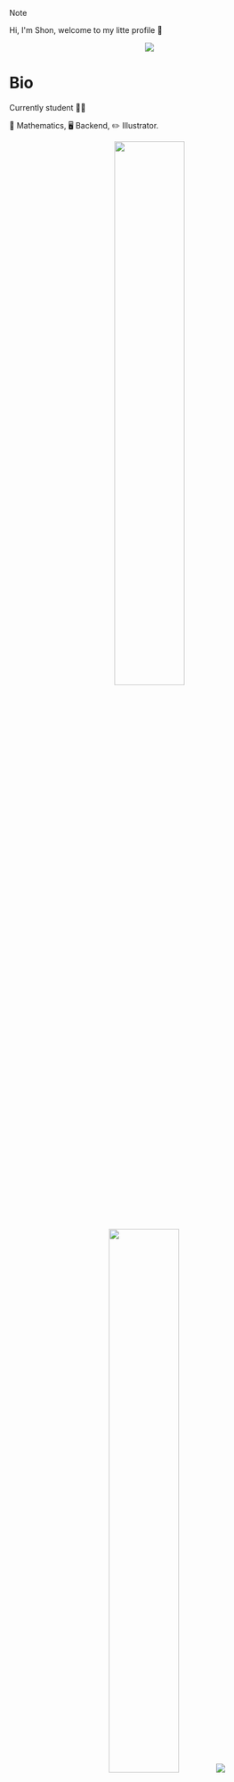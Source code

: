 > [!NOTE]
> Hi, I'm Shon, welcome to my litte profile 🦡

<div align="center">
<img src="https://media3.giphy.com/media/CRJqX2pz2RA8E/giphy.gif?cid=ecf05e47um83n0sgkk3tsf8uturj9ewwt275rjfx7q3my0cw&ep=v1_gifs_search&rid=giphy.gif&ct=g">
</div>

# Bio

Currently student 😶‍🌫️

🧮 Mathematics,  🖥️ Backend, ✏️ Illustrator.  

<div align="center">
  <img src="https://github-readme-stats.vercel.app/api?username=shonsagoro&theme=nightowl&rank_icon=github&hide=issues" height="50%" width="auto">
  <img src="https://github-readme-stats.vercel.app/api/top-langs/?username=shonsagoro&theme=nightowl&hide_border=false&include_all_commits=false&count_private=false&layout=compact&hide=css,cmake" height="50%" width="auto">
      <img src="https://github-readme-streak-stats.herokuapp.com/?user=shonsagoro&theme=nightowl&hide_border=false&layout=compact">
</div>


## Projects

<img src="https://i.postimg.cc/PqPqLMvk/shon-credits.png" align="right" width="40%">

[![Readme Card](https://github-readme-stats.vercel.app/api/pin/?username=shonsagoro&repo=GoTris&theme=nightowl)](https://github.com/ShonSagoro/Artist-Page)

[![Readme Card](https://github-readme-stats.vercel.app/api/pin/?username=shonsagoro&repo=API_RMS&theme=nightowl)](https://github.com/ShonSagoro/API_RMS)
  
[![Readme Card](https://github-readme-stats.vercel.app/api/pin/?username=shonsagoro&repo=FreqPy&theme=nightowl)](https://github.com/ShonSagoro/Chat-TCP)


## Skills and Utilities 

<div align="center">
  <img src='https://i.postimg.cc/52zrYmKK/c.png' height='42px'/>
  <img src='https://i.postimg.cc/FKgnGH4j/java.png' height='42px'/>
  <img src='https://i.postimg.cc/43TSzhrf/javascript.png' height='42px'/>
  <img src='https://i.postimg.cc/76HtRrHj/mysql.png' height='42px'/>
  <img src='https://i.postimg.cc/J0gTtyNW/react.png' height='42px'/>
  <img src='https://i.postimg.cc/85ZXQXsc/springboot.png' height='42px'/>
  <img src='https://i.postimg.cc/k4LsDpSj/docker-logo-1024x876.png' height='42px'/>
</div><br/>

<div align="center">
  <img src="https://komarev.com/ghpvc/?username=shonsagoro-github-username&color=yellow">
</div>


<!--
 <img src="https://i.postimg.cc/Dy1psdcg/aaaaaaaaaa.png" align="right" width="40%"> 
 -->
